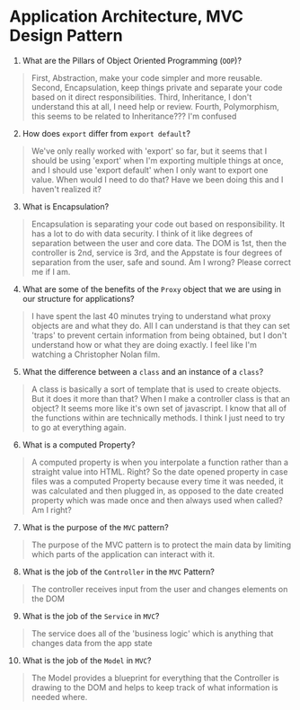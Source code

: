 # Application Architecture, MVC Design Pattern
01. What are the Pillars of Object Oriented Programming (`OOP`)?
  
  > First, Abstraction, make your code simpler and more reusable.
    Second, Encapsulation, keep things private and separate your code based on it direct responsibilities.
    Third, Inheritance, I don't understand this at all, I need help or review.
    Fourth, Polymorphism, this seems to be related to Inheritance??? I'm confused

02. How does `export` differ from `export default`?
  
  > We've only really worked with 'export' so far, but it seems that I should be using 'export' when I'm exporting multiple things at once, and I should use 'export default' when I only want to export one value. When would I need to do that? Have we been doing this and I haven't realized it?

03. What is Encapsulation?
  
  > Encapsulation is separating your code out based on responsibility. It has a lot to do with data security. I think of it like degrees of separation between the user and core data. The DOM is 1st, then the controller is 2nd, service is 3rd, and the Appstate is four degrees of separation from the user, safe and sound. Am I wrong? Please correct me if I am.

04. What are some of the benefits of the `Proxy` object that we are using in our structure for applications?
  
  > I have spent the last 40 minutes trying to understand what proxy objects are and what they do. All I can understand is that they can set 'traps' to prevent certain information from being obtained, but I don't understand how or what they are doing exactly. I feel like I'm watching a Christopher Nolan film.

05. What the difference between a `class` and an instance of a `class`?
  
  > A class is basically a sort of template that is used to create objects. But it does it more than that? When I make a controller class is that an object? It seems more like it's own set of javascript. I know that all of the functions within are technically methods. I think I just need to try to go at everything again.

06. What is a computed Property?
  
  > A computed property is when you interpolate a function rather than a straight value into HTML. Right? So the date opened property in case files was a computed Property because every time it was needed, it was calculated and then plugged in, as opposed to the date created property which was made once and then always used when called? Am I right?

07. What is the purpose of the `MVC` pattern?
  
  > The purpose of the MVC pattern is to protect the main data by limiting which parts of the application can interact with it.

08. What is the job of the `Controller` in the `MVC` Pattern?
  
  > The controller receives input from the user and changes elements on the DOM

09. What is the job of the `Service` in `MVC`?
  
  > The service does all of the 'business logic' which is anything that changes data from the app state

10. What is the job of the `Model` in `MVC`?
  
  > The Model provides a blueprint for everything that the Controller is drawing to the DOM and helps to keep track of what information is needed where.
